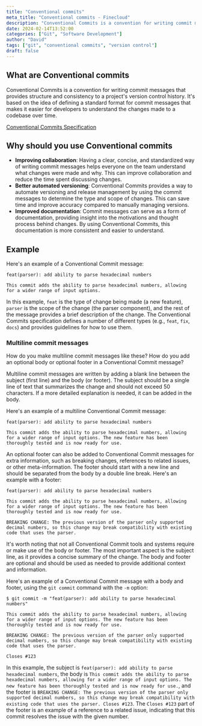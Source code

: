 ```yaml
---
title: "Conventional commits"
meta_title: "Conventional commits - Finecloud"
description: "Conventional Commits is a convention for writing commit messages that provides structure and consistency to a project's version control history."
date: 2024-02-14T13:52:00
categories: ["Git", "Software Development"]
author: "David"
tags: ["git", "conventional commits", "version control"]
draft: false
---
```


## What are Conventional commits

Conventional Commits is a convention for writing commit messages that provides structure and consistency to a project's version control history. It's based on the idea of defining a standard format for commit messages that makes it easier for developers to understand the changes made to a codebase over time.

[Conventional Commits Specification](https://www.conventionalcommits.org/en/v1.0.0/#specification)

## Why should you use Conventional commits

- **Improving collaboration**: Having a clear, concise, and standardized way of writing commit messages helps everyone on the team understand what changes were made and why. This can improve collaboration and reduce the time spent discussing changes.
- **Better automated versioning**: Conventional Commits provides a way to automate versioning and release management by using the commit messages to determine the type and scope of changes. This can save time and improve accuracy compared to manually managing versions.
- **Improved documentation**: Commit messages can serve as a form of documentation, providing insight into the motivations and thought process behind changes. By using Conventional Commits, this documentation is more consistent and easier to understand.

## Example

Here's an example of a Conventional Commit message:

```plaintext
feat(parser): add ability to parse hexadecimal numbers

This commit adds the ability to parse hexadecimal numbers, allowing for a wider range of input options.
```

In this example, `feat` is the type of change being made (a new feature), `parser` is the scope of the change (the parser component), and the rest of the message provides a brief description of the change. The Conventional Commits specification defines a number of different types (e.g., `feat`, `fix`, `docs`) and provides guidelines for how to use them.

### Multiline commit messages

How do you make multiline commit messages like these? How do you add an optional body or optional footer in a Conventional Commit message?

Multiline commit messages are written by adding a blank line between the subject (first line) and the body (or footer). The subject should be a single line of text that summarizes the change and should not exceed 50 characters. If a more detailed explanation is needed, it can be added in the body.

Here's an example of a multiline Conventional Commit message:

```plaintext
feat(parser): add ability to parse hexadecimal numbers

This commit adds the ability to parse hexadecimal numbers, allowing for a wider range of input options. The new feature has been thoroughly tested and is now ready for use.
```

An optional footer can also be added to Conventional Commit messages for extra information, such as breaking changes, references to related issues, or other meta-information. The footer should start with a new line and should be separated from the body by a double line break. Here's an example with a footer:

```plaintext
feat(parser): add ability to parse hexadecimal numbers

This commit adds the ability to parse hexadecimal numbers, allowing for a wider range of input options. The new feature has been thoroughly tested and is now ready for use.

BREAKING CHANGE: The previous version of the parser only supported decimal numbers, so this change may break compatibility with existing code that uses the parser.
```

It's worth noting that not all Conventional Commit tools and systems require or make use of the body or footer. The most important aspect is the subject line, as it provides a concise summary of the change. The body and footer are optional and should be used as needed to provide additional context and information.

Here's an example of a Conventional Commit message with a body and footer, using the `git commit` command with the `-m` option:

```plaintext
$ git commit -m "feat(parser): add ability to parse hexadecimal numbers"

This commit adds the ability to parse hexadecimal numbers, allowing for a wider range of input options. The new feature has been thoroughly tested and is now ready for use.

BREAKING CHANGE: The previous version of the parser only supported decimal numbers, so this change may break compatibility with existing code that uses the parser.

Closes #123
```

In this example, the subject is `feat(parser): add ability to parse hexadecimal numbers`, the body is `This commit adds the ability to parse hexadecimal numbers, allowing for a wider range of input options. The new feature has been thoroughly tested and is now ready for use.`, and the footer is `BREAKING CHANGE: The previous version of the parser only supported decimal numbers, so this change may break compatibility with existing code that uses the parser. Closes #123`. The `Closes #123` part of the footer is an example of a reference to a related issue, indicating that this commit resolves the issue with the given number.